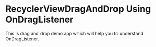 # RecyclerViewDragAndDrop Using OnDragListener

This is drag and drop demo app which will help you to understand OnDragListener.
